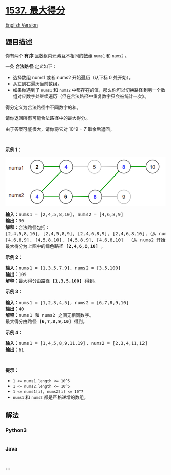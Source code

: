 # [1537. 最大得分](https://leetcode-cn.com/problems/get-the-maximum-score)

[English Version](/solution/1500-1599/1537.Get%20the%20Maximum%20Score/README_EN.md)

## 题目描述

<!-- 这里写题目描述 -->
<p>你有两个 <strong>有序</strong>&nbsp;且数组内元素互不相同的数组&nbsp;<code>nums1</code> 和&nbsp;<code>nums2</code>&nbsp;。</p>

<p>一条&nbsp;<strong>合法路径</strong>&nbsp;定义如下：</p>

<ul>
	<li>选择数组 nums1 或者 nums2 开始遍历（从下标 0 处开始）。</li>
	<li>从左到右遍历当前数组。</li>
	<li>如果你遇到了 <code>nums1</code>&nbsp;和 <code>nums2</code>&nbsp;中都存在的值，那么你可以切换路径到另一个数组对应数字处继续遍历（但在合法路径中重复数字只会被统计一次）。</li>
</ul>

<p>得分定义为合法路径中不同数字的和。</p>

<p>请你返回所有可能合法路径中的最大得分。</p>

<p>由于答案可能很大，请你将它对 10^9 + 7 取余后返回。</p>

<p>&nbsp;</p>

<p><strong>示例 1：</strong></p>

![](./images/sample_1_1893.png)

<pre><strong>输入：</strong>nums1 = [2,4,5,8,10], nums2 = [4,6,8,9]
<strong>输出：</strong>30
<strong>解释：</strong>合法路径包括：
[2,4,5,8,10], [2,4,5,8,9], [2,4,6,8,9], [2,4,6,8,10],（从 nums1 开始遍历）
[4,6,8,9], [4,5,8,10], [4,5,8,9], [4,6,8,10]  （从 nums2 开始遍历）
最大得分为上图中的绿色路径 <strong>[2,4,6,8,10]</strong>&nbsp;。
</pre>

<p><strong>示例 2：</strong></p>

<pre><strong>输入：</strong>nums1 = [1,3,5,7,9], nums2 = [3,5,100]
<strong>输出：</strong>109
<strong>解释：</strong>最大得分由路径 <strong>[1,3,5,100]</strong> 得到。
</pre>

<p><strong>示例 3：</strong></p>

<pre><strong>输入：</strong>nums1 = [1,2,3,4,5], nums2 = [6,7,8,9,10]
<strong>输出：</strong>40
<strong>解释：</strong>nums1 和 nums2 之间无相同数字。
最大得分由路径 <strong>[6,7,8,9,10]</strong> 得到。
</pre>

<p><strong>示例 4：</strong></p>

<pre><strong>输入：</strong>nums1 = [1,4,5,8,9,11,19], nums2 = [2,3,4,11,12]
<strong>输出：</strong>61
</pre>

<p>&nbsp;</p>

<p><strong>提示：</strong></p>

<ul>
	<li><code>1 &lt;= nums1.length &lt;= 10^5</code></li>
	<li><code>1 &lt;= nums2.length &lt;= 10^5</code></li>
	<li><code>1 &lt;= nums1[i], nums2[i] &lt;= 10^7</code></li>
	<li><code>nums1</code> 和&nbsp;<code>nums2</code>&nbsp;都是严格递增的数组。</li>
</ul>


## 解法

<!-- 这里可写通用的实现逻辑 -->


<!-- tabs:start -->

### **Python3**

<!-- 这里可写当前语言的特殊实现逻辑 -->

```python

```

### **Java**

<!-- 这里可写当前语言的特殊实现逻辑 -->

```java

```

### **...**
```

```

<!-- tabs:end -->